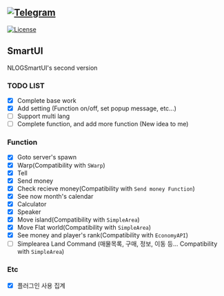[![Telegram](https://img.shields.io/badge/Telegram-NLOG-red.svg?logo=telegram)](https://t.me/andlog)
---
[![License](https://img.shields.io/github/license/nnnlog/SmartUI.svg?label=License)](LICENSE)

## SmartUI
NLOGSmartUI's second version

### TODO LIST
* [x] Complete base work
* [x] Add setting (Function on/off, set popup message, etc...) 
* [ ] Support multi lang
* [ ] Complete function, and add more function (New idea to me)

### Function
* [x] Goto server's spawn
* [x] Warp(Compatibility with ```SWarp```)
* [x] Tell
* [x] Send money
* [x] Check recieve money(Compatibility with ```Send money Function```)
* [x] See now month's calendar
* [x] Calculator
* [x] Speaker
* [x] Move island(Compatibility with ```SimpleArea```)
* [x] Move Flat world(Compatibility with ```SimpleArea```)
* [x] See money and player's rank(Compatibility with ```EconomyAPI```)
* [ ] Simplearea Land Command (매물목록, 구매, 정보, 이동 등... Compatibility with ```SimpleArea```)

### Etc
* [x] 플러그인 사용 집계
